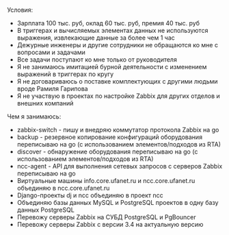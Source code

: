 Условия:

* Зарплата 100 тыс. руб, оклад 60 тыс. руб, премия 40 тыс. руб
* В триггерах и вычисляемых элементах данных не используются выражения, извлекающие данные за более чем 1 час
* Дежурные инженеры и другие сотрудники не обращаются ко мне с вопросами и задачами
* Все задачи поступают ко мне только от руководителя
* Я не занимаюсь имитацией бурной деятельности с изменением выражений в триггерах по кругу
* Я не договариваюсь о поставке комплектующих с другими людьми вроде Рамиля Гарипова
* Я не участвую в проектах по настройке Zabbix для других отделов и внешних компаний

Чем я занимаюсь:

* zabbix-switch - пишу и внедряю коммутатор протокола Zabbix на go
* backup - резервное копирование конфигураций оборудования переписываю на go (с использованием элементов/подходов из RTA)
* discover - обнаружение оборудования переписываю на go (с использованием элементов/подходов из RTA)
* ncc-agent - API для выполнения сетевых запросов с серверов Zabbix переписываю на go
* Виртуальные машины info.core.ufanet.ru и ncc.core.ufanet.ru объединяю в ncc.core.ufanet.ru
* Django-проекты dj и ncc объединяю в проект ncc
* Объединяю базы данных MySQL и PostgreSQL проектов в одну базу данных PostgreSQL
* Перевожу серверы Zabbix на СУБД PostgreSQL и PgBouncer
* Перевожу серверы Zabbix с версии 3.4 на актуальную версию
